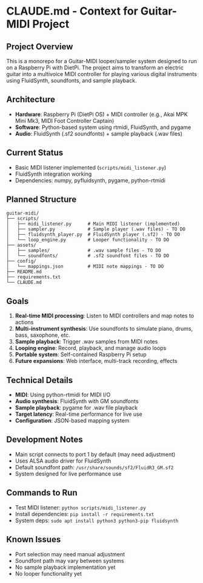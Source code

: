 # CLAUDE.md - Context for Guitar-MIDI Project

## Project Overview
This is a monorepo for a Guitar-MIDI looper/sampler system designed to run on a Raspberry Pi with DietPi. The project aims to transform an electric guitar into a multivoice MIDI controller for playing various digital instruments using FluidSynth, soundfonts, and sample playback.

## Architecture
- **Hardware**: Raspberry Pi (DietPi OS) + MIDI controller (e.g., Akai MPK Mini Mk3, MIDI Foot Controller Captain)
- **Software**: Python-based system using rtmidi, FluidSynth, and pygame
- **Audio**: FluidSynth (.sf2 soundfonts) + sample playback (.wav files)

## Current Status
- Basic MIDI listener implemented (`scripts/midi_listener.py`)
- FluidSynth integration working
- Dependencies: numpy, pyfluidsynth, pygame, python-rtmidi

## Planned Structure
```
guitar-midi/
├── scripts/
│   ├── midi_listener.py      # Main MIDI listener (implemented)
│   ├── sampler.py            # Sample player (.wav files) - TO DO
│   ├── fluidsynth_player.py  # FluidSynth player (.sf2) - TO DO
│   └── loop_engine.py        # Looper functionality - TO DO
├── assets/
│   ├── samples/              # .wav sample files - TO DO
│   └── soundfonts/           # .sf2 soundfont files - TO DO
├── config/
│   └── mappings.json         # MIDI note mappings - TO DO
├── README.md
├── requirements.txt
└── CLAUDE.md
```

## Goals
1. **Real-time MIDI processing**: Listen to MIDI controllers and map notes to actions
2. **Multi-instrument synthesis**: Use soundfonts to simulate piano, drums, bass, saxophone, etc.
3. **Sample playback**: Trigger .wav samples from MIDI notes
4. **Looping engine**: Record, playback, and manage audio loops
5. **Portable system**: Self-contained Raspberry Pi setup
6. **Future expansions**: Web interface, multi-track recording, effects

## Technical Details
- **MIDI**: Using python-rtmidi for MIDI I/O
- **Audio synthesis**: FluidSynth with GM soundfonts
- **Sample playback**: pygame for .wav file playback
- **Target latency**: Real-time performance for live use
- **Configuration**: JSON-based mapping system

## Development Notes
- Main script connects to port 1 by default (may need adjustment)
- Uses ALSA audio driver for FluidSynth
- Default soundfont path: `/usr/share/sounds/sf2/FluidR3_GM.sf2`
- System designed for live performance use

## Commands to Run
- Test MIDI listener: `python scripts/midi_listener.py`
- Install dependencies: `pip install -r requirements.txt`
- System deps: `sudo apt install python3 python3-pip fluidsynth`

## Known Issues
- Port selection may need manual adjustment
- Soundfont path may vary between systems
- No sample playback implementation yet
- No looper functionality yet